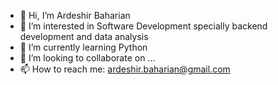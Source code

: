 - 👋 Hi, I’m Ardeshir Baharian
- 👀 I’m interested in Software Development specially backend development and data analysis
- 🌱 I’m currently learning Python
- 💞️ I’m looking to collaborate on ...
- 📫 How to reach me:   ardeshir.baharian@gmail.com

<!---
abaharian/abaharian is a ✨ special ✨ repository because its `README.md` (this file) appears on your GitHub profile.
You can click the Preview link to take a look at your changes.
--->
